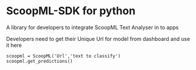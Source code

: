 # ScoopML-SDK for python
A library for developers to integrate ScoopML Text Analyser in to apps 

Developers need to get their Unique Url for model from dashboard and use it here



```Usage
scoopml = ScoopML('Url','text to classify')
scoopml.get_predictions()
```

